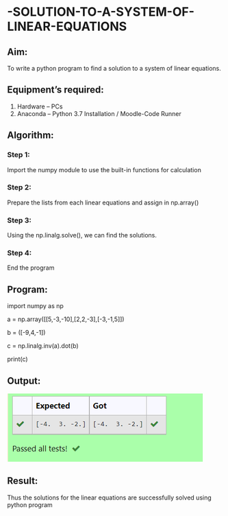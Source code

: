 # -SOLUTION-TO-A-SYSTEM-OF-LINEAR-EQUATIONS
## Aim:
To write a python program to find a solution to a system of linear equations.
## Equipment’s required:
1. 	Hardware – PCs
2. 	Anaconda – Python 3.7 Installation / Moodle-Code Runner
## Algorithm:
### Step 1: 
Import the numpy module to use the built-in functions for calculation
### Step 2: 
Prepare the lists from each linear equations and assign in np.array()
### Step 3: 
Using the np.linalg.solve(), we can find the solutions.
### Step 4: 
End the program
## Program: 

import numpy as np

a = np.array([[5,-3,-10],[2,2,-3],[-3,-1,5]])

b = ([-9,4,-1])

c = np.linalg.inv(a).dot(b)

print(c)

## Output:
![model](output.png)
## Result: 
Thus the solutions for the linear equations are successfully solved using python program

